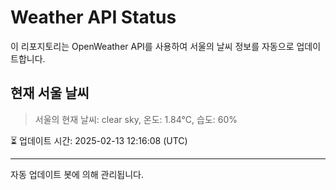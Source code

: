 
# Weather API Status

이 리포지토리는 OpenWeather API를 사용하여 서울의 날씨 정보를 자동으로 업데이트합니다.

## 현재 서울 날씨
> 서울의 현재 날씨: clear sky, 온도: 1.84°C, 습도: 60%

⏳ 업데이트 시간: 2025-02-13 12:16:08 (UTC)

---
자동 업데이트 봇에 의해 관리됩니다.
